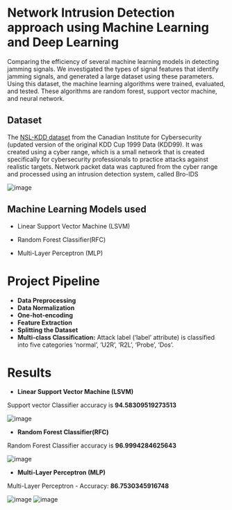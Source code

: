 # Network Intrusion Detection approach using Machine Learning and Deep Learning 

Comparing the efficiency of several machine learning models in detecting jamming signals. We investigated the types of signal features that identify jamming signals, and generated a large dataset using these parameters. Using this dataset, the machine learning algorithms were trained, evaluated, and tested. These algorithms are random forest, support vector machine, and neural network.

## Dataset
The [NSL-KDD dataset](https://www.unb.ca/cic/datasets/nsl.html) from the Canadian Institute for Cybersecurity (updated version of the original KDD Cup 1999 Data (KDD99). It was created using a cyber range, which is a small network that is created specifically for cybersecurity professionals to practice attacks against realistic targets. Network packet data was captured from the cyber range and processed using an intrusion detection system, called Bro-IDS

![image](https://user-images.githubusercontent.com/65992809/181878247-57c817d1-b3e0-415a-a36d-33e43225daa2.png)


## Machine Learning Models used

 - Linear Support Vector Machine (LSVM)

 - Random Forest Classifier(RFC)

 - Multi-Layer Perceptron (MLP)
 
# Project Pipeline

 - **Data Preprocessing**
 - **Data Normalization**
 - **One-hot-encoding**
 - **Feature Extraction**
 - **Splitting the Dataset**
 - **Multi-class Classification:** Attack label (‘label’ attribute) is classified into five categories ‘normal’, ‘U2R’, ‘R2L’, ‘Probe’, ‘Dos’.


# Results

 - **Linear Support Vector Machine (LSVM)**
 
 Support vector Classifier accuracy is **94.58309519273513**

![image](https://user-images.githubusercontent.com/65992809/181593352-d2e6ef7c-04a7-42f1-9917-070da6e4a535.png)

 - **Random Forest Classifier(RFC)**

Random Forest Classifier accuracy is  **96.9994284625643**

![image](https://user-images.githubusercontent.com/65992809/181593654-055cabb7-1bf1-46d1-b6d2-57c543a608e6.png)

 - **Multi-Layer Perceptron (MLP)**
 
 Multi-Layer Perceptron - Accuracy: **86.7530345916748**
 
![image](https://user-images.githubusercontent.com/65992809/181593970-32b0a1b7-cc04-4dea-9068-b9cbd677c9b1.png)
![image](https://user-images.githubusercontent.com/65992809/181593986-f4c65364-a6fd-4aeb-96a4-8c2ffddf8010.png)


